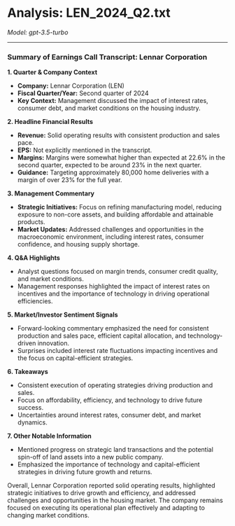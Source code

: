 # Analysis: LEN_2024_Q2.txt

*Model: gpt-3.5-turbo*

---

### Summary of Earnings Call Transcript: Lennar Corporation

**1. Quarter & Company Context**
- **Company:** Lennar Corporation (LEN)
- **Fiscal Quarter/Year:** Second quarter of 2024
- **Key Context:** Management discussed the impact of interest rates, consumer debt, and market conditions on the housing industry.

**2. Headline Financial Results**
- **Revenue:** Solid operating results with consistent production and sales pace.
- **EPS:** Not explicitly mentioned in the transcript.
- **Margins:** Margins were somewhat higher than expected at 22.6% in the second quarter, expected to be around 23% in the next quarter.
- **Guidance:** Targeting approximately 80,000 home deliveries with a margin of over 23% for the full year.

**3. Management Commentary**
- **Strategic Initiatives:** Focus on refining manufacturing model, reducing exposure to non-core assets, and building affordable and attainable products.
- **Market Updates:** Addressed challenges and opportunities in the macroeconomic environment, including interest rates, consumer confidence, and housing supply shortage.

**4. Q&A Highlights**
- Analyst questions focused on margin trends, consumer credit quality, and market conditions.
- Management responses highlighted the impact of interest rates on incentives and the importance of technology in driving operational efficiencies.

**5. Market/Investor Sentiment Signals**
- Forward-looking commentary emphasized the need for consistent production and sales pace, efficient capital allocation, and technology-driven innovation.
- Surprises included interest rate fluctuations impacting incentives and the focus on capital-efficient strategies.

**6. Takeaways**
- Consistent execution of operating strategies driving production and sales.
- Focus on affordability, efficiency, and technology to drive future success.
- Uncertainties around interest rates, consumer debt, and market dynamics.

**7. Other Notable Information**
- Mentioned progress on strategic land transactions and the potential spin-off of land assets into a new public company.
- Emphasized the importance of technology and capital-efficient strategies in driving future growth and returns.

Overall, Lennar Corporation reported solid operating results, highlighted strategic initiatives to drive growth and efficiency, and addressed challenges and opportunities in the housing market. The company remains focused on executing its operational plan effectively and adapting to changing market conditions.
